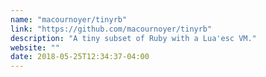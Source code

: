 ```yaml
---
name: "macournoyer/tinyrb"
link: "https://github.com/macournoyer/tinyrb"
description: "A tiny subset of Ruby with a Lua'esc VM."
website: ""
date: 2018-05-25T12:34:37-04:00
---
```

